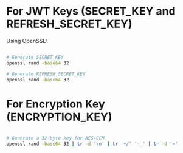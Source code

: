 # For JWT Keys (SECRET_KEY and REFRESH_SECRET_KEY)
Using OpenSSL:

``` bash

# Generate SECRET_KEY
openssl rand -base64 32

# Generate REFRESH_SECRET_KEY
openssl rand -base64 32

```
# For Encryption Key (ENCRYPTION_KEY)

``` bash

# Generate a 32-byte key for AES-GCM
openssl rand -base64 32 | tr -d '\n' | tr '+/' '-_' | tr -d '='

```